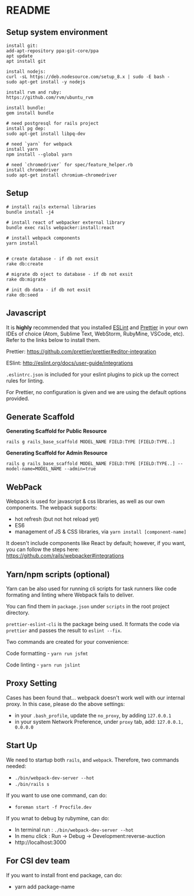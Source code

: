# README

## Setup system environment
```
install git:
add-apt-repository ppa:git-core/ppa
apt update
apt install git

install nodejs:
curl -sL https://deb.nodesource.com/setup_8.x | sudo -E bash -
sudo apt-get install -y nodejs

install rvm and ruby:
https://github.com/rvm/ubuntu_rvm

install bundle:
gem install bundle

# need postgresql for rails project
install pg dep:
sudo apt-get install libpq-dev

# need `yarn` for webpack
install yarn
npm install --global yarn

# need `chromedriver` for spec/feature_helper.rb
install chromedriver
sudo apt-get install chromium-chromedriver

```

## Setup

```
# install rails external libraries
bundle install -j4

# install react of webpacker external library 
bundle exec rails webpacker:install:react

# install webpack components
yarn install


# create database - if db not exsit
rake db:create

# migrate db oject to database - if db not exsit
rake db:migrate

# init db data - if db not exsit
rake db:seed
```

## Javascript

It is **highly** recommended that you installed [ESLint](http://eslint.org/) and [Prettier](https://github.com/prettier/prettier) in your own IDEs of choice (Atom, Sublime Text, WebStorm, RubyMine, VSCode, etc). Refer to the links below to install them.


Prettier: <https://github.com/prettier/prettier#editor-integration>

ESlint: <http://eslint.org/docs/user-guide/integrations>


`.eslintrc.json` is included for your eslint plugins to pick up the correct rules for linting.

For Prettier, no configuration is given and we are using the default options provided.


## Generate Scaffold

**Generating Scaffold for Public Resource**

`rails g rails_base_scaffold MODEL_NAME FIELD:TYPE [FIELD:TYPE..]`

**Generating Scaffold for Admin Resource**

`rails g rails_base_scaffold MODEL_NAME FIELD:TYPE [FIELD:TYPE..] --model-name=MODEL_NAME --admin=true`

## WebPack

Webpack is used for javascript & css libraries, as well as our own components.
The webpack supports:

- hot refresh (but not hot reload yet)
- ES6
- management of JS & CSS libraries, via `yarn install [component-name]`

It doesn't include components like React by default; however, if you want, you
can follow the steps here: <https://github.com/rails/webpacker#integrations>

## Yarn/npm scripts (optional)

Yarn can be also used for running cli scripts for task runners like code formating and linting where Webpack fails to deliver.

You can find them in `package.json` under `scripts` in the root project directory.

`prettier-eslint-cli` is the package being used. It formats the code via `prettier` and passes the result to `eslint --fix`.

Two commands are created for your convenience:

Code formatting - `yarn run jsfmt`

Code linting - `yarn run jslint`

## Proxy Setting

Cases has been found that... webpack doesn't work well with our internal proxy.
In this case, please do the above settings:

- in your `.bash_profile`, update the `no_proxy`, by adding `127.0.0.1`
- in your system Network Preference, under `proxy` tab, add: `127.0.0.1, 0.0.0.0`

## Start Up

We need to startup both `rails`, and `webpack`. Therefore, two commands needed:

- `./bin/webpack-dev-server --hot`
- `./bin/rails s`

If you want to use one command, can do:

- `foreman start -f Procfile.dev`

If you wnat to debug by rubymine, can do:
- In terminal run : `./bin/webpack-dev-server --hot`
- In menu click : Run -> Debug -> Development:reverse-auction
- http://localhost:3000

## For CSI dev team

If you want to install front end package, can do:
- yarn add package-name
